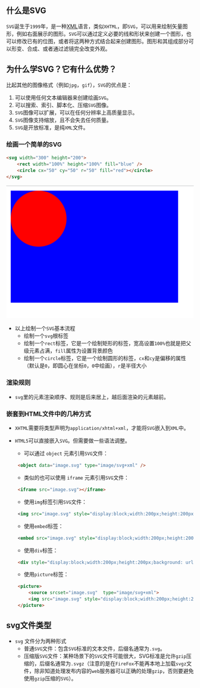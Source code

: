 ## 什么是SVG

`SVG`诞生于`1999`年，是一种[XML](https://link.juejin.cn?target=https%3A%2F%2Fdeveloper.mozilla.org%2Fen-US%2FXML)语言，类似`XHTML`，即`SVG`，可以用来绘制矢量图形，例如右面展示的图形。`SVG`可以通过定义必要的线和形状来创建一个图形，也可以修改已有的位图，或者将这两种方式结合起来创建图形。图形和其组成部分可以形变、合成、或者通过滤镜完全改变外观。

## 为什么学SVG？它有什么优势？

比起其他的图像格式（例如`jpg`，`gif`），`SVG`的优点是：

1. 可以使用任何文本编辑器来创建绘画`SVG`。
2. 可以搜索、索引、脚本化、压缩`SVG`图像。
3. `SVG`图像可以扩展，可以在任何分辨率上高质量显示。
4. `SVG`图像支持缩放，且不会失去任何质量。
5. `SVG`是开放标准，是纯`XML`文件。

### 绘画一个简单的SVG

```html
<svg width="300" height="200">
    <rect width="100%" height="100%" fill="blue" />
    <circle cx="50" cy="50" r="50" fill="red"></circle>
</svg>
```

![image-20211212132946510](1.SVG使用方式.assets/image-20211212132946510.png)

- 以上绘制一个`SVG`基本流程
  - 绘制一个`svg`根标签
  - 绘制一个`rect`标签，它是一个绘制矩形的标签，宽高设置`100%`也就是把父级元素占满，`fill`属性为设置背景颜色
  - 绘制一个`circle`标签，它是一个绘制圆形的标签，`cx`和`cy`是偏移的属性（默认是`0`，即圆心在坐标`0`，`0`中绘画），`r`是半径大小

### 渲染规则

- `svg`里的元素渲染顺序、规则是后来居上，越后面渲染的元素越前。

### 嵌套到HTML文件中的几种方式

- `XHTML`需要将类型声明为`application/xhtml+xml`，才能将`SVG`嵌入到`XML`中。

- `HTML5`可以直接嵌入`SVG`。但需要做一些语法调整。

  - 可以通过 `object` 元素引用`SVG`文件：

   ```html
    <object data="image.svg" type="image/svg+xml" />
   ```

  - 类似的也可以使用 `iframe` 元素引用`SVG`文件：

   ```html
    <iframe src="image.svg"></iframe>
   ```

  - 使用`img`标签引用`SVG`文件：

   ```xml
    <img src="image.svg" style="display:block;width:200px;height:200px" />
   ```

  - 使用`embed`标签：

   ```xml
    <embed src="image.svg" style="display:block;width:200px;height:200px" />
   ```

  - 使用`div`标签：

   ```html
    <div style="display:block;width:200px;height:200px;background: url(./image.svg) no-repeat;background-size: 100%;" ></div>
   ```

  - 使用`picture`标签：

   ```html
    <picture>
        <source srcset="image.svg"  type="image/svg+xml">
        <img src="image.svg" style="display:block;width:200px;height:200px">
    </picture>
   ```

## svg文件类型

- `svg` 文件分为两种形式
  - 普通`SVG`文件：包含`SVG`标准的文本文件，后缀名通常为`.svg`。
  - 压缩版`SVG`文件：某种场景下的`SVG`文件可能很大，SVG标准是允许`gzip`压缩的，后缀名通常为`.svgz`（注意的是在`FireFox`不能再本地上加载`svgz`文件，除非知道处理发布内容的`web`服务器可以正确的处理`gzip`，否则要避免使用`gzip`压缩的`SVG`）。

